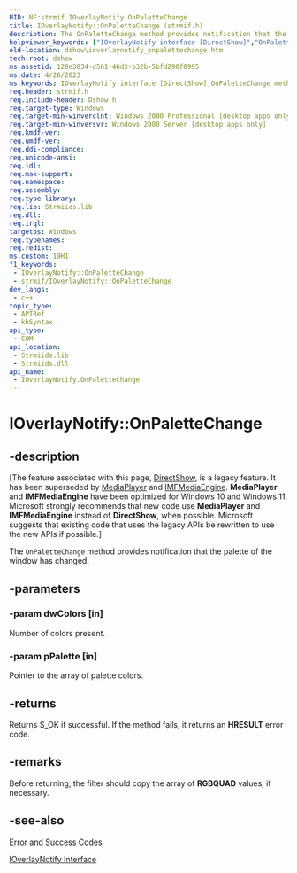 ```yaml
---
UID: NF:strmif.IOverlayNotify.OnPaletteChange
title: IOverlayNotify::OnPaletteChange (strmif.h)
description: The OnPaletteChange method provides notification that the palette of the window has changed.
helpviewer_keywords: ["IOverlayNotify interface [DirectShow]","OnPaletteChange method","IOverlayNotify.OnPaletteChange","IOverlayNotify::OnPaletteChange","IOverlayNotifyOnPaletteChange","OnPaletteChange","OnPaletteChange method [DirectShow]","OnPaletteChange method [DirectShow]","IOverlayNotify interface","dshow.ioverlaynotify_onpalettechange","strmif/IOverlayNotify::OnPaletteChange"]
old-location: dshow\ioverlaynotify_onpalettechange.htm
tech.root: dshow
ms.assetid: 128e3834-d561-46d3-b32b-5bfd290f0995
ms.date: 4/26/2023
ms.keywords: IOverlayNotify interface [DirectShow],OnPaletteChange method, IOverlayNotify.OnPaletteChange, IOverlayNotify::OnPaletteChange, IOverlayNotifyOnPaletteChange, OnPaletteChange, OnPaletteChange method [DirectShow], OnPaletteChange method [DirectShow],IOverlayNotify interface, dshow.ioverlaynotify_onpalettechange, strmif/IOverlayNotify::OnPaletteChange
req.header: strmif.h
req.include-header: Dshow.h
req.target-type: Windows
req.target-min-winverclnt: Windows 2000 Professional [desktop apps only]
req.target-min-winversvr: Windows 2000 Server [desktop apps only]
req.kmdf-ver: 
req.umdf-ver: 
req.ddi-compliance: 
req.unicode-ansi: 
req.idl: 
req.max-support: 
req.namespace: 
req.assembly: 
req.type-library: 
req.lib: Strmiids.lib
req.dll: 
req.irql: 
targetos: Windows
req.typenames: 
req.redist: 
ms.custom: 19H1
f1_keywords:
 - IOverlayNotify::OnPaletteChange
 - strmif/IOverlayNotify::OnPaletteChange
dev_langs:
 - c++
topic_type:
 - APIRef
 - kbSyntax
api_type:
 - COM
api_location:
 - Strmiids.lib
 - Strmiids.dll
api_name:
 - IOverlayNotify.OnPaletteChange
---
```


# IOverlayNotify::OnPaletteChange


## -description

\[The feature associated with this page, [DirectShow](/windows/win32/directshow/directshow), is a legacy feature. It has been superseded by [MediaPlayer](/uwp/api/Windows.Media.Playback.MediaPlayer) and [IMFMediaEngine](/windows/win32/api/mfmediaengine/nn-mfmediaengine-imfmediaengine). **MediaPlayer** and **IMFMediaEngine** have been optimized for Windows 10 and Windows 11. Microsoft strongly recommends that new code use **MediaPlayer** and **IMFMediaEngine** instead of **DirectShow**, when possible. Microsoft suggests that existing code that uses the legacy APIs be rewritten to use the new APIs if possible.\]

The <code>OnPaletteChange</code> method provides notification that the palette of the window has changed.

## -parameters

### -param dwColors [in]

Number of colors present.

### -param pPalette [in]

Pointer to the array of palette colors.

## -returns

Returns S_OK if successful. If the method fails, it returns an <b>HRESULT</b> error code.

## -remarks

Before returning, the filter should copy the array of <b>RGBQUAD</b> values, if necessary.

## -see-also

<a href="/windows/desktop/DirectShow/error-and-success-codes">Error and Success Codes</a>



<a href="/windows/desktop/api/strmif/nn-strmif-ioverlaynotify">IOverlayNotify Interface</a>